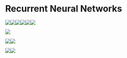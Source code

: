 # Recurrent Neural Networks

![](/assets/import.png)![](/assets/import2.png)![](/assets/import31.png)![](/assets/import32.png)![](/assets/import4.png)![](/assets/import6.png)

![](/assets/import7.png)

![](/assets/import8.png)![](/assets/import9.png)

![](/assets/import10.png)![](/assets/import11.png)



